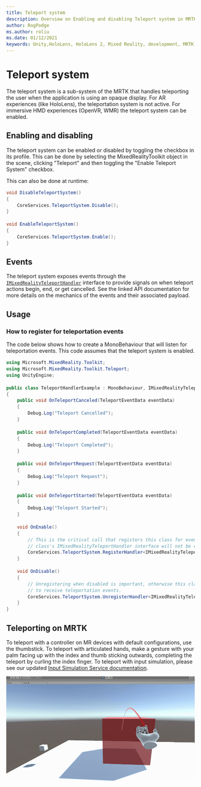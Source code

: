 ```yaml
---
title: Teleport system
description: Overview on Enabling and disabling Teleport system in MRTK
author: RogPodge
ms.author: roliu
ms.date: 01/12/2021
keywords: Unity,HoloLens, HoloLens 2, Mixed Reality, development, MRTK, Teleport system,
---
```


# Teleport system

The teleport system is a sub-system of the MRTK that handles teleporting the user when the
application is using an opaque display. For AR experiences (like HoloLens), the teleportation
system is not active. For immersive HMD experiences (OpenVR, WMR) the teleport system can
be enabled.

## Enabling and disabling

The teleport system can be enabled or disabled by toggling the checkbox in its profile.
This can be done by selecting the MixedRealityToolkit object in the scene, clicking
"Teleport" and then toggling the "Enable Teleport System" checkbox.

This can also be done at runtime:

```c#
void DisableTeleportSystem()
{
    CoreServices.TeleportSystem.Disable();
}

void EnableTeleportSystem()
{
    CoreServices.TeleportSystem.Enable();
}
```

## Events

The teleport system exposes events through the [`IMixedRealityTeleportHandler`](xref:Microsoft.MixedReality.Toolkit.Teleport.IMixedRealityTeleportHandler)
interface to provide signals on when teleport actions begin, end, or get cancelled.
See the linked API documentation for more details on the mechanics of the events
and their associated payload.

## Usage

### How to register for teleportation events

The code below shows how to create a MonoBehaviour that will listen for teleportation
events. This code assumes that the teleport system is enabled.

```c#
using Microsoft.MixedReality.Toolkit;
using Microsoft.MixedReality.Toolkit.Teleport;
using UnityEngine;

public class TeleportHandlerExample : MonoBehaviour, IMixedRealityTeleportHandler
{
    public void OnTeleportCanceled(TeleportEventData eventData)
    {
        Debug.Log("Teleport Cancelled");
    }

    public void OnTeleportCompleted(TeleportEventData eventData)
    {
        Debug.Log("Teleport Completed");
    }

    public void OnTeleportRequest(TeleportEventData eventData)
    {
        Debug.Log("Teleport Request");
    }

    public void OnTeleportStarted(TeleportEventData eventData)
    {
        Debug.Log("Teleport Started");
    }

    void OnEnable()
    {
        // This is the critical call that registers this class for events. Without this
        // class's IMixedRealityTeleportHandler interface will not be called.
        CoreServices.TeleportSystem.RegisterHandler<IMixedRealityTeleportHandler>(this);
    }

    void OnDisable()
    {
        // Unregistering when disabled is important, otherwise this class will continue
        // to receive teleportation events.
        CoreServices.TeleportSystem.UnregisterHandler<IMixedRealityTeleportHandler>(this);
    }
}
```

## Teleporting on MRTK

To teleport with a controller on MR devices with default configurations, use the thumbstick. To teleport with
articulated hands, make a gesture with your palm facing up with the index and thumb sticking outwards, completing the teleport by curling the index finger. To teleport with input simulation, please
see our updated [Input Simulation Service documentation](../input-simulation/input-simulation-service.md).

  ![Teleport Gesture](../images/teleport/handteleport.gif)
